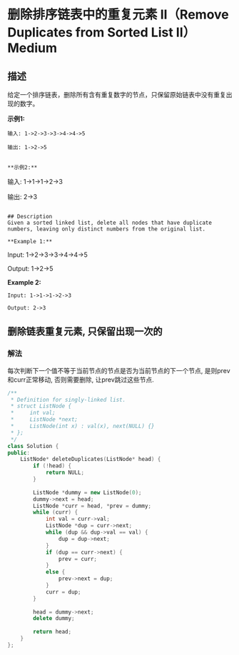 # 删除排序链表中的重复元素 II（Remove Duplicates from Sorted List II）Medium
## 描述
给定一个排序链表，删除所有含有重复数字的节点，只保留原始链表中没有重复出现的数字。

**示例1:**
```
输入: 1->2->3->3->4->4->5

输出: 1->2->5


**示例2:**
```
输入: 1->1->1->2->3

输出: 2->3
```

## Description
Given a sorted linked list, delete all nodes that have duplicate numbers, leaving only distinct numbers from the original list.

**Example 1:**
```
Input: 1->2->3->3->4->4->5

Output: 1->2->5


**Example 2:**
```
Input: 1->1->1->2->3

Output: 2->3
```


## 删除链表重复元素, 只保留出现一次的
### 解法
每次判断下一个值不等于当前节点的节点是否为当前节点的下一个节点, 是则prev和curr正常移动, 否则需要删除, 让prev跳过这些节点.
```c++
/**
 * Definition for singly-linked list.
 * struct ListNode {
 *     int val;
 *     ListNode *next;
 *     ListNode(int x) : val(x), next(NULL) {}
 * };
 */
class Solution {
public:
    ListNode* deleteDuplicates(ListNode* head) {
        if (!head) {
            return NULL;
        }
        
        ListNode *dummy = new ListNode(0);
        dummy->next = head;
        ListNode *curr = head, *prev = dummy;
        while (curr) {
            int val = curr->val;
            ListNode *dup = curr->next;
            while (dup && dup->val == val) {
                dup = dup->next;
            }
            if (dup == curr->next) {
                prev = curr;
            }
            else {
                prev->next = dup;
            }
            curr = dup;
        }
        
        head = dummy->next;
        delete dummy;
        
        return head;
    }
};
```